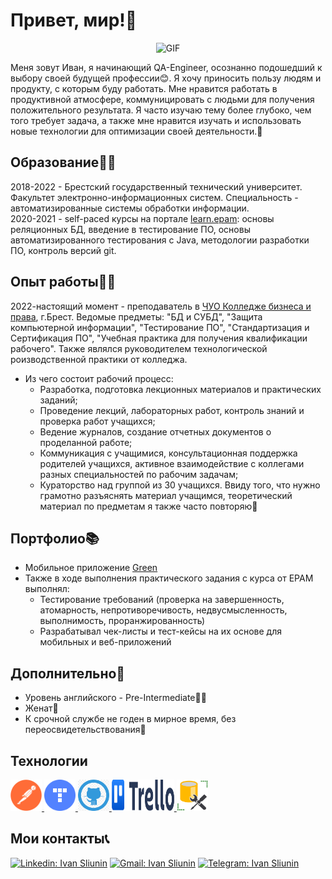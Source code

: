 # Привет, мир!👋

<div align="center">

![GIF](https://media.giphy.com/media/v1.Y2lkPTc5MGI3NjExczlqNjMzbjc3dGlheXgzNG4yZzh5bWpocTI5ODhmN25xcGwwcHVoZCZlcD12MV9pbnRlcm5hbF9naWZfYnlfaWQmY3Q9Zw/3o7WTL4qQCbbLLV2Pm/giphy.gif)
  
</div>
Меня зовут Иван, я начинающий QA-Engineer, осознанно подошедший к выбору своей будущей профессии😊. Я хочу приносить пользу людям и продукту, с которым буду работать. Мне нравится работать в продуктивной атмосфере, коммуницировать с людьми для получения положительного результата. Я часто изучаю тему более глубоко, чем того требует задача, а также мне нравится изучать и использовать новые технологии для оптимизации своей деятельности.🧐

## Образование👨‍🎓
2018-2022 - Брестский государственный технический университет. Факультет электронно-информационных систем. Специальность - автоматизированные системы обработки информации.<br>
2020-2021 - self-paced курсы на портале [learn.epam](https://learn.epam.com): основы реляционных БД, введение в тестирование ПО, основы автоматизированного тестирования с Java, методологии разработки ПО, контроль версий git.

## Опыт работы👨‍🏫
2022-настоящий момент - преподаватель в [ЧУО Колледже бизнеса и права](https://kbp.by/), г.Брест.  Ведомые предметы: "БД и СУБД", "Защита компьютерной информации", "Тестирование ПО", "Стандартизация и Сертификация ПО", "Учебная практика для получения квалификации рабочего". Также являлся руководителем технологической роизводственной практики от колледжа. <br>
- Из чего состоит рабочий процесс:
  - Разработка, подготовка лекционных материалов и практических заданий;
  - Проведение лекций, лабораторных работ, контроль знаний и проверка работ учащихся;
  - Ведение журналов, создание отчетных документов о проделанной работе;
  - Коммуникация с учащимися, консультационная поддержка родителей учащихся, активное взаимодействие с коллегами разных специальностей по рабочим задачам;
  - Кураторство над группой из 30 учащихся.
Ввиду того, что нужно грамотно разъяснять материал учащимся, теоретический материал по предметам я также часто повторяю🙂
## Портфолио📚
-  Мобильное приложение [Green](https://docs.google.com/spreadsheets/d/1lDsNZ6d5g9WOVY_s3GBXMpVlOySTHsUHGFY1NxUgviw)
- Также в ходе выполнения практического задания с курса от EPAM выполнял:
  - Тестирование требований (проверка на завершенность, атомарность, непротиворечивость, недвусмысленность, выполнимость, проранжированность)
  - Разрабатывал чек-листы и тест-кейсы на их основе для мобильных и веб-приложений
## Дополнительно📑
- Уровень английского - Pre-Intermediate💂‍♂️
- Женат🤵
- К срочной службе не годен в мирное время, без переосвидетельствования🙌

## Технологии
<p align="left">
<a href="https://www.postman.com/">
<img src="https://github.com/Vandvizh/Vandvizh/blob/main/Postman.png" alt="Postman" width="50" height="50" />
</a>
<a href="https://cloud.yandex.ru/ru/services/tracker">
<img src="https://github.com/Vandvizh/Vandvizh/blob/main/Logo_Yandex_Tracker_2021.svg.png" alt="YTracker" width="50" height="50" />
</a>
<a href="https://github.com/">
<img src="https://github.com/Vandvizh/Vandvizh/blob/main/GitHub.png" alt="GitHub" width="50" height="50" />
</a>
<a href="https://trello.com/ru">
<img src="https://github.com/Vandvizh/Vandvizh/blob/main/Trello-logo-blue.svg.png" alt="Trello" width="100" height="50" />
</a>
<a href="https://learn.microsoft.com/ru-ru/sql/ssms/download-sql-server-management-studio-ssms?view=sql-server-ver16">
<img src="https://github.com/Vandvizh/Vandvizh/blob/main/ssms.png" alt="SQL Server Management Studio" width="50" height="50" />
</a>

## Мои контакты📞

[![Linkedin: Ivan Sliunin](https://img.shields.io/badge/-LinkedIn-0e76a8?style=flat-square&logo=Linkedin&logoColor=white)](https://www.linkedin.com/in/ivan-sliunin-812875225)
[![Gmail: Ivan Sliunin](https://img.shields.io/badge/-Gmail-e4405f?style=flat-square&logo=Gmail&logoColor=white)](https://vandvizh@gmail.com)
[![Telegram: Ivan Sliunin](https://img.shields.io/badge/-Telegram-0088cc?style=flat-square&logo=Telegram&logoColor=white)](https://t.me/Vandvizz)
